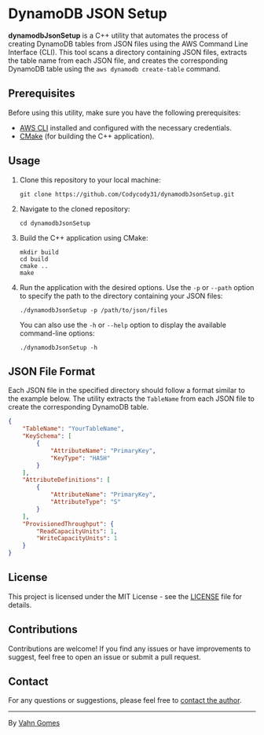# DynamoDB JSON Setup

**dynamodbJsonSetup** is a C++ utility that automates the process of creating DynamoDB tables from JSON files using the AWS Command Line Interface (CLI). This tool scans a directory containing JSON files, extracts the table name from each JSON file, and creates the corresponding DynamoDB table using the `aws dynamodb create-table` command.

## Prerequisites

Before using this utility, make sure you have the following prerequisites:

- [AWS CLI](https://aws.amazon.com/cli/) installed and configured with the necessary credentials.
- [CMake](https://cmake.org/) (for building the C++ application).

## Usage

1. Clone this repository to your local machine:

   ```
   git clone https://github.com/Codycody31/dynamodbJsonSetup.git
   ```

2. Navigate to the cloned repository:

   ```
   cd dynamodbJsonSetup
   ```

3. Build the C++ application using CMake:

   ```
   mkdir build
   cd build
   cmake ..
   make
   ```

4. Run the application with the desired options. Use the `-p` or `--path` option to specify the path to the directory containing your JSON files:

   ```
   ./dynamodbJsonSetup -p /path/to/json/files
   ```

   You can also use the `-h` or `--help` option to display the available command-line options:

   ```
   ./dynamodbJsonSetup -h
   ```

## JSON File Format

Each JSON file in the specified directory should follow a format similar to the example below. The utility extracts the `TableName` from each JSON file to create the corresponding DynamoDB table.

```json
{
    "TableName": "YourTableName",
    "KeySchema": [
        {
            "AttributeName": "PrimaryKey",
            "KeyType": "HASH"
        }
    ],
    "AttributeDefinitions": [
        {
            "AttributeName": "PrimaryKey",
            "AttributeType": "S"
        }
    ],
    "ProvisionedThroughput": {
        "ReadCapacityUnits": 1,
        "WriteCapacityUnits": 1
    }
}
```

## License

This project is licensed under the MIT License - see the [LICENSE](LICENSE) file for details.

## Contributions

Contributions are welcome! If you find any issues or have improvements to suggest, feel free to open an issue or submit a pull request.

## Contact

For any questions or suggestions, please feel free to [contact the author](mailto:me@vahngomes.dev).

---

By [Vahn Gomes](https://github.com/Codycody31)

